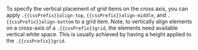 To specify the vertical placement of grid items on the cross axis, you can apply `.{{cssPrefix}}align-top`, `{{cssPrefix}}align-middle`, and `.{{cssPrefix}}align-bottom` to a grid item. Note, to vertically align elements on a cross-axis of a `.{{cssPrefix}}grid`, the elements need available vertical white space. This is usually achieved by having a height applied to the `.{{cssPrefix}}grid`.
